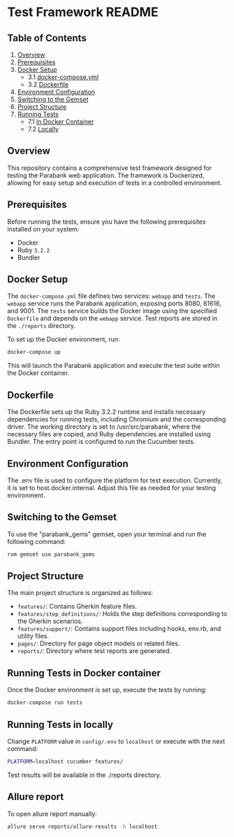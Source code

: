 # Test Framework README

## Table of Contents

1. [Overview](#overview)
2. [Prerequisites](#prerequisites)
3. [Docker Setup](#docker-setup)
    - 3.1 [docker-compose.yml](#docker-composeyml)
    - 3.2 [Dockerfile](#dockerfile)
4. [Environment Configuration](#environment-configuration)
5. [Switching to the Gemset](#switching-to-the-gemset)
6. [Project Structure](#project-structure)
7. [Running Tests](#running-tests)
    - 7.1 [In Docker Container](#running-tests-in-docker-container)
    - 7.2 [Locally](#running-tests-locally)


## Overview

This repository contains a comprehensive test framework designed for testing the Parabank web application. The framework is Dockerized, allowing for easy setup and execution of tests in a controlled environment.

## Prerequisites

Before running the tests, ensure you have the following prerequisites installed on your system:

- Docker
- Ruby `3.2.2`
- Bundler

## Docker Setup

The `docker-compose.yml` file defines two services: `webapp` and `tests`. The `webapp` service runs the Parabank application, exposing ports 8080, 61616, and 9001. The `tests` service builds the Docker image using the specified `Dockerfile` and depends on the `webapp` service. Test reports are stored in the `./reports` directory.

To set up the Docker environment, run:

```bash
docker-compose up
```
This will launch the Parabank application and execute the test suite within the Docker container.

## Dockerfile
The Dockerfile sets up the Ruby 3.2.2 runtime and installs necessary dependencies for running tests, including Chromium and the corresponding driver. The working directory is set to /usr/src/parabank, where the necessary files are copied, and Ruby dependencies are installed using Bundler. The entry point is configured to run the Cucumber tests.

## Environment Configuration
The .env file is used to configure the platform for test execution. Currently, it is set to host.docker.internal. Adjust this file as needed for your testing environment.

## Switching to the Gemset
To use the "parabank_gems" gemset, open your terminal and run the following command:

```bash
rvm gemset use parabank_gems
```

## Project Structure
The main project structure is organized as follows:

- `features/`: Contains Gherkin feature files.
- `features/step_definitions/`: Holds the step definitions corresponding to the Gherkin scenarios.
- `features/support/`: Contains support files including hooks, env.rb, and utility files.
- `pages/`: Directory for page object models or related files.
- `reports/`: Directory where test reports are generated.

## Running Tests in Docker container
Once the Docker environment is set up, execute the tests by running:

```bash
docker-compose run tests
```

## Running Tests in locally

Change `PLATFORM` value in `config/.env` to `localhost` or execute with the next command:
```bash
PLATFORM=localhost cucumber features/
```
Test results will be available in the ./reports directory.

## Allure report
To open allure report manually:

```bash
allure serve reports/allure-results -h localhost
```